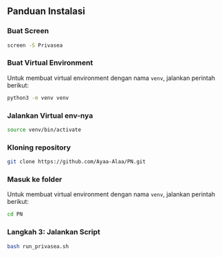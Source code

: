 ## Panduan Instalasi

### Buat Screen
```bash
screen -S Privasea
```

### Buat Virtual Environment
Untuk membuat virtual environment dengan nama `venv`, jalankan perintah berikut:
```bash
python3 -m venv venv
```

### Jalankan Virtual env-nya
```bash
source venv/bin/activate
```

### Kloning repository
```bash
git clone https://github.com/Ayaa-Alaa/PN.git
```

### Masuk ke folder
Untuk membuat virtual environment dengan nama `venv`, jalankan perintah berikut:
```bash
cd PN
```

### Langkah 3: Jalankan Script
```bash
bash run_privasea.sh
```


